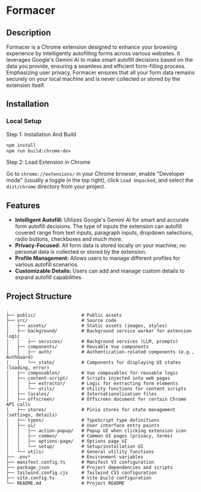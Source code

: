 # Formacer

## Description
Formacer is a Chrome extension designed to enhance your browsing experience by intelligently autofilling forms across various websites. It leverages Google's Gemini AI to make smart autofill decisions based on the data you provide, ensuring a seamless and efficient form-filling process. Emphasizing user privacy, Formacer ensures that all your form data remains securely on your local machine and is never collected or stored by the extension itself.

## Installation

### Local Setup

Step 1: Installation And Build

```bash
npm install
npm run build:chrome-dev
```

Step 2: Load Extension in Chrome

Go to `chrome://extensions/` in your Chrome browser, enable "Developer mode" (usually a toggle in the top right), click `Load Unpacked`, and select the `dist/chrome` directory from your project.

## Features
- **Intelligent Autofill:** Utilizes Google's Gemini AI for smart and accurate form autofill decisions. The type of inputs the extension can autofill covered range from text inputs, paragraph inputs, dropdown selections, radio buttons, checkboxes and much more.
- **Privacy-Focused:** All form data is stored locally on your machine; no personal data is collected or stored by the extension.
- **Profile Management:** Allows users to manage different profiles for various autofill scenarios.
- **Customizable Details:** Users can add and manage custom details to expand autofill capabilities.

## Project Structure

```
.
├── public/                 # Public assets
├── src/                    # Source code
│   ├── assets/             # Static assets (images, styles)
│   ├── background/         # Background service worker for extension logic
│   │   ├── services/       # Background services (LLM, prompts)
│   ├── components/         # Reusable Vue components
│   │   ├── auth/           # Authentication-related components (e.g., AuthGuard)
│   │   └── state/          # Components for displaying UI states (loading, error)
│   ├── composables/        # Vue composables for reusable logic
│   ├── content-script/     # Scripts injected into web pages
│   │   ├── extractor/      # Logic for extracting form elements
│   │   └── utils/          # Utility functions for content scripts
│   ├── locales/            # Internationalization files
│   ├── offscreen/          # Offscreen document for certain Chrome API calls
│   ├── stores/             # Pinia stores for state management (settings, details)
│   ├── types/              # TypeScript type definitions
│   ├── ui/                 # User interface entry points
│   │   ├── action-popup/   # Popup UI when clicking extension icon
│   │   ├── common/         # Common UI pages (privacy, terms)
│   │   ├── options-page/   # Options page UI
│   │   └── setup/          # Setup/installation UI
│   └── utils/              # General utility functions
├── .env*                   # Environment variables
├── manifest.config.ts      # Manifest V3 configuration
├── package.json            # Project dependencies and scripts
├── tailwind.config.cjs     # Tailwind CSS configuration
├── vite.config.ts          # Vite build configuration
└── README.md               # Project README
